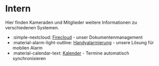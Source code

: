 # Intern

Hier finden Kameraden und Mitglieder weitere Informationen zu verschiedenen Systemen.

* :simple-nextcloud: [Firecloud](Firecloud/index.md) - unser Dokumentenmanagement
* :material-alarm-light-outline: [Handyalarmierung](Handyalarmierung/index.md) - unsere Lösung für mobilen Alarm
* :material-calendar-text: [Kalender](Kalender/index.md) - Termine automatisch synchronisieren